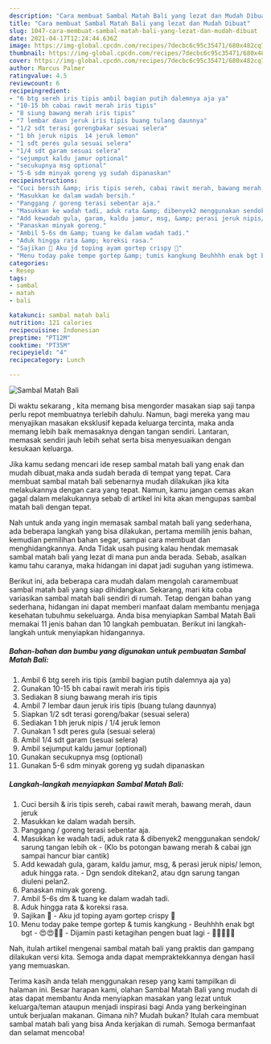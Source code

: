 ```yaml
---
description: "Cara membuat Sambal Matah Bali yang lezat dan Mudah Dibuat"
title: "Cara membuat Sambal Matah Bali yang lezat dan Mudah Dibuat"
slug: 1047-cara-membuat-sambal-matah-bali-yang-lezat-dan-mudah-dibuat
date: 2021-04-17T12:24:44.636Z
image: https://img-global.cpcdn.com/recipes/7decbc6c95c35471/680x482cq70/sambal-matah-bali-foto-resep-utama.jpg
thumbnail: https://img-global.cpcdn.com/recipes/7decbc6c95c35471/680x482cq70/sambal-matah-bali-foto-resep-utama.jpg
cover: https://img-global.cpcdn.com/recipes/7decbc6c95c35471/680x482cq70/sambal-matah-bali-foto-resep-utama.jpg
author: Marcus Palmer
ratingvalue: 4.5
reviewcount: 6
recipeingredient:
- "6 btg sereh iris tipis ambil bagian putih dalemnya aja ya"
- "10-15 bh cabai rawit merah iris tipis"
- "8 siung bawang merah iris tipis"
- "7 lembar daun jeruk iris tipis buang tulang daunnya"
- "1/2 sdt terasi gorengbakar sesuai selera"
- "1 bh jeruk nipis  14 jeruk lemon"
- "1 sdt peres gula sesuai selera"
- "1/4 sdt garam sesuai selera"
- "sejumput kaldu jamur optional"
- "secukupnya msg optional"
- "5-6 sdm minyak goreng yg sudah dipanaskan"
recipeinstructions:
- "Cuci bersih &amp; iris tipis sereh, cabai rawit merah, bawang merah, daun jeruk"
- "Masukkan ke dalam wadah bersih."
- "Panggang / goreng terasi sebentar aja."
- "Masukkan ke wadah tadi, aduk rata &amp; dibenyek2 menggunakan sendok/ sarung tangan lebih ok  (Klo bs potongan bawang merah &amp; cabai jgn sampai hancur biar cantik)"
- "Add kewadah gula, garam, kaldu jamur, msg, &amp; perasi jeruk nipis/ lemon, aduk hingga rata.  Dgn sendok ditekan2, atau dgn sarung tangan diuleni pelan2."
- "Panaskan minyak goreng."
- "Ambil 5-6s dm &amp; tuang ke dalam wadah tadi."
- "Aduk hingga rata &amp; koreksi rasa."
- "Sajikan 🥰 Aku jd toping ayam gortep crispy 🤤"
- "Menu today pake tempe gortep &amp; tumis kangkung Beuhhhh enak bgt bgt 😍😍🤤🤤 Dijamin pasti ketagihan pengen buat lagi  🤣🤣🤭🙏😁"
categories:
- Resep
tags:
- sambal
- matah
- bali

katakunci: sambal matah bali 
nutrition: 121 calories
recipecuisine: Indonesian
preptime: "PT12M"
cooktime: "PT35M"
recipeyield: "4"
recipecategory: Lunch

---
```



![Sambal Matah Bali](https://img-global.cpcdn.com/recipes/7decbc6c95c35471/680x482cq70/sambal-matah-bali-foto-resep-utama.jpg)

Di waktu  sekarang , kita memang bisa mengorder masakan siap saji tanpa perlu repot membuatnya terlebih dahulu. Namun, bagi mereka yang mau menyajikan masakan eksklusif kepada keluarga tercinta, maka anda memang lebih baik memasaknya dengan tangan sendiri. Lantaran, memasak sendiri jauh lebih sehat serta bisa menyesuaikan dengan kesukaan keluarga.

Jika kamu sedang mencari ide resep sambal matah bali yang enak dan mudah dibuat,maka anda sudah berada di tempat yang tepat. Cara membuat sambal matah bali  sebenarnya mudah dilakukan jika kita melakukannya dengan cara yang tepat. Namun, kamu jangan cemas akan gagal dalam melakukannya 
sebab di artikel ini kita akan mengupas sambal matah bali dengan tepat.  



Nah untuk anda yang ingin memasak sambal matah bali yang sederhana, ada beberapa langkah yang bisa dilakukan, pertama memilih jenis bahan, kemudian pemilihan bahan segar, sampai cara membuat dan menghidangkannya. Anda Tidak usah pusing kalau hendak memasak sambal matah bali yang lezat di mana pun anda berada. Sebab, asalkan kamu  tahu caranya, maka hidangan ini dapat jadi suguhan yang istimewa.

Berikut ini, ada beberapa cara mudah dalam mengolah caramembuat sambal matah bali yang siap dihidangkan. Sekarang, mari kita coba variasikan sambal matah bali sendiri di rumah. Tetap dengan bahan yang sederhana, hidangan ini dapat memberi manfaat dalam membantu menjaga kesehatan tubuhmu sekeluarga. Anda bisa menyiapkan Sambal Matah Bali memakai 11 jenis bahan dan 10 langkah pembuatan. Berikut ini langkah-langkah untuk menyiapkan hidangannya.

<!--inarticleads1-->

##### Bahan-bahan dan bumbu yang digunakan untuk pembuatan Sambal Matah Bali:

1. Ambil 6 btg sereh iris tipis (ambil bagian putih dalemnya aja ya)
1. Gunakan 10-15 bh cabai rawit merah iris tipis
1. Sediakan 8 siung bawang merah iris tipis
1. Ambil 7 lembar daun jeruk iris tipis (buang tulang daunnya)
1. Siapkan 1/2 sdt terasi goreng/bakar (sesuai selera)
1. Sediakan 1 bh jeruk nipis / 1/4 jeruk lemon
1. Gunakan 1 sdt peres gula (sesuai selera)
1. Ambil 1/4 sdt garam (sesuai selera)
1. Ambil sejumput kaldu jamur (optional)
1. Gunakan secukupnya msg (optional)
1. Gunakan 5-6 sdm minyak goreng yg sudah dipanaskan




<!--inarticleads2-->

##### Langkah-langkah menyiapkan Sambal Matah Bali:

1. Cuci bersih &amp; iris tipis sereh, cabai rawit merah, bawang merah, daun jeruk
1. Masukkan ke dalam wadah bersih.
1. Panggang / goreng terasi sebentar aja.
1. Masukkan ke wadah tadi, aduk rata &amp; dibenyek2 menggunakan sendok/ sarung tangan lebih ok  - (Klo bs potongan bawang merah &amp; cabai jgn sampai hancur biar cantik)
1. Add kewadah gula, garam, kaldu jamur, msg, &amp; perasi jeruk nipis/ lemon, aduk hingga rata.  - Dgn sendok ditekan2, atau dgn sarung tangan diuleni pelan2.
1. Panaskan minyak goreng.
1. Ambil 5-6s dm &amp; tuang ke dalam wadah tadi.
1. Aduk hingga rata &amp; koreksi rasa.
1. Sajikan 🥰 - Aku jd toping ayam gortep crispy 🤤
1. Menu today pake tempe gortep &amp; tumis kangkung - Beuhhhh enak bgt bgt - 😍😍🤤🤤 - Dijamin pasti ketagihan pengen buat lagi  - 🤣🤣🤭🙏😁




Nah, itulah artikel mengenai  sambal matah bali  yang praktis dan gampang dilakukan versi kita. Semoga anda dapat mempraktekkannya dengan hasil yang memuaskan. 

Terima kasih anda telah menggunakan resep yang kami tampilkan di halaman ini. Besar harapan kami, olahan  Sambal Matah Bali yang mudah di atas dapat membantu Anda menyiapkan masakan yang lezat untuk keluarga/teman ataupun menjadi inspirasi bagi Anda yang berkeinginan untuk berjualan makanan. Gimana nih? Mudah bukan? Itulah cara membuat sambal matah bali yang bisa Anda kerjakan di rumah. Semoga bermanfaat dan selamat mencoba!

